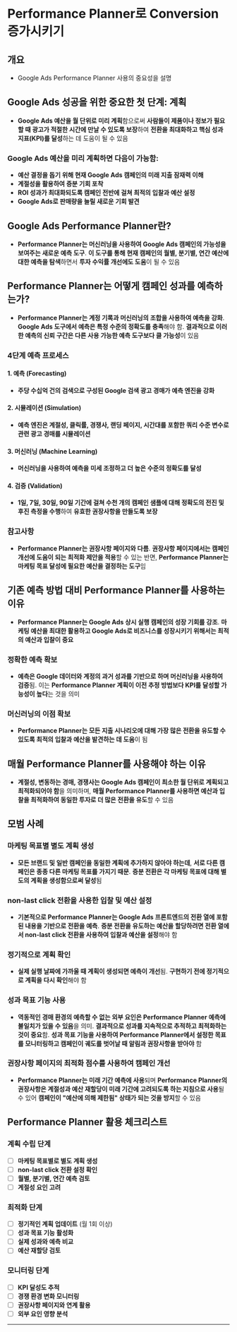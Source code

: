 # Performance Planner로 Conversion 증가시키기

## 개요
- Google Ads Performance Planner 사용의 중요성을 설명

## Google Ads 성공을 위한 중요한 첫 단계: 계획

- **Google Ads 예산을 월 단위로 미리 계획**함으로써 **사람들이 제품이나 정보가 필요할 때 광고가 적절한 시간에 만날 수 있도록 보장**하여 **전환을 최대화하고 핵심 성과 지표(KPI)를 달성**하는 데 도움이 될 수 있음

### Google Ads 예산을 미리 계획하면 다음이 가능함:

- **예산 결정을 돕기 위해 현재 Google Ads 캠페인의 미래 지출 잠재력 이해**
- **계절성을 활용하여 증분 기회 포착**
- **ROI 성과가 최대화되도록 캠페인 전반에 걸쳐 최적의 입찰과 예산 설정**
- **Google Ads로 판매량을 늘릴 새로운 기회 발견**

## Google Ads Performance Planner란?

- **Performance Planner는 머신러닝을 사용하여 Google Ads 캠페인의 가능성을 보여주는 새로운 예측 도구**. **이 도구를 통해 현재 캠페인의 월별, 분기별, 연간 예산에 대한 예측을 탐색**하면서 **투자 수익률 개선에도 도움**이 될 수 있음

## Performance Planner는 어떻게 캠페인 성과를 예측하는가?

- **Performance Planner는 계정 기록과 머신러닝의 조합을 사용하여 예측을 강화**. **Google Ads 도구에서 예측은 특정 수준의 정확도를 충족**해야 함. **결과적으로 이러한 예측의 신뢰 구간은 다른 사용 가능한 예측 도구보다 클 가능성**이 있음

### 4단계 예측 프로세스

#### 1. 예측 (Forecasting)
- **주당 수십억 건의 검색으로 구성된 Google 검색 광고 경매가 예측 엔진을 강화**

#### 2. 시뮬레이션 (Simulation)
- **예측 엔진은 계절성, 클릭률, 경쟁사, 랜딩 페이지, 시간대를 포함한 쿼리 수준 변수로 관련 광고 경매를 시뮬레이션**

#### 3. 머신러닝 (Machine Learning)
- **머신러닝을 사용하여 예측을 미세 조정하고 더 높은 수준의 정확도를 달성**

#### 4. 검증 (Validation)
- **1일, 7일, 30일, 90일 기간에 걸쳐 수천 개의 캠페인 샘플에 대해 정확도의 전진 및 후진 측정을 수행**하여 **유효한 권장사항을 만들도록 보장**

### 참고사항

- **Performance Planner는 권장사항 페이지와 다름**. **권장사항 페이지에서는 캠페인 개선에 도움이 되는 최적화 제안을 적용**할 수 있는 반면, **Performance Planner는 마케팅 목표 달성에 필요한 예산을 결정하는 도구**임

## 기존 예측 방법 대비 Performance Planner를 사용하는 이유

- **Performance Planner는 Google Ads 상시 실행 캠페인의 성장 기회를 강조**. **마케팅 예산을 최대한 활용하고 Google Ads로 비즈니스를 성장시키기 위해서는 최적의 예산과 입찰이 중요**

### 정확한 예측 확보

- **예측은 Google 데이터와 계정의 과거 성과를 기반으로 하며 머신러닝을 사용하여 검증**됨. 이는 **Performance Planner 계획이 이전 추정 방법보다 KPI를 달성할 가능성이 높다**는 것을 의미

### 머신러닝의 이점 확보

- **Performance Planner는 모든 지출 시나리오에 대해 가장 많은 전환을 유도할 수 있도록 최적의 입찰과 예산을 발견하는 데 도움**이 됨

## 매월 Performance Planner를 사용해야 하는 이유

- **계절성, 변동하는 경매, 경쟁사는 Google Ads 캠페인이 최소한 월 단위로 계획되고 최적화되어야 함**을 의미하며, **매월 Performance Planner를 사용하면 예산과 입찰을 최적화하여 동일한 투자로 더 많은 전환을 유도**할 수 있음

## 모범 사례

### 마케팅 목표별 별도 계획 생성

- **모든 브랜드 및 일반 캠페인을 동일한 계획에 추가하지 않아야 하는데**, **서로 다른 캠페인은 종종 다른 마케팅 목표를 가지기 때문**. **증분 전환은 각 마케팅 목표에 대해 별도의 계획을 생성함으로써 달성**됨

### non-last click 전환을 사용한 입찰 및 예산 설정

- **기본적으로 Performance Planner는 Google Ads 프론트엔드의 전환 열에 포함된 내용을 기반으로 전환을 예측**. **증분 전환을 유도하는 예산을 할당하려면 전환 열에서 non-last click 전환을 사용하여 입찰과 예산을 설정**해야 함

### 정기적으로 계획 확인

- **실제 실행 날짜에 가까울 때 계획이 생성되면 예측이 개선**됨. **구현하기 전에 정기적으로 계획을 다시 확인**해야 함

### 성과 목표 기능 사용

- **역동적인 경매 환경의 예측할 수 없는 외부 요인은 Performance Planner 예측에 불일치가 있을 수 있음**을 의미. **결과적으로 성과를 지속적으로 추적하고 최적화하는 것이 중요**함. **성과 목표 기능을 사용하여 Performance Planner에서 설정한 목표를 모니터링하고 캠페인이 궤도를 벗어날 때 알림과 권장사항을 받아야** 함

### 권장사항 페이지의 최적화 점수를 사용하여 캠페인 개선

- **Performance Planner는 미래 기간 예측에 사용**되며 **Performance Planner의 권장사항은 계절성과 예산 재할당이 미래 기간에 고려되도록 하는 지침으로 사용**될 수 있어 **캠페인이 "예산에 의해 제한됨" 상태가 되는 것을 방지**할 수 있음

## Performance Planner 활용 체크리스트

### 계획 수립 단계
- [ ] **마케팅 목표별로 별도 계획 생성**
- [ ] **non-last click 전환 설정 확인**
- [ ] **월별, 분기별, 연간 예측 검토**
- [ ] **계절성 요인 고려**

### 최적화 단계
- [ ] **정기적인 계획 업데이트** (월 1회 이상)
- [ ] **성과 목표 기능 활성화**
- [ ] **실제 성과와 예측 비교**
- [ ] **예산 재할당 검토**

### 모니터링 단계
- [ ] **KPI 달성도 추적**
- [ ] **경쟁 환경 변화 모니터링**
- [ ] **권장사항 페이지와 연계 활용**
- [ ] **외부 요인 영향 분석**

---
